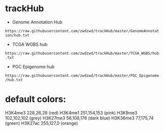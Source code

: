 # trackHub

- Genome Annotation Hub

`https://raw.githubusercontent.com/zwdzwd/trackHub/master/GenomeAnnotation/hub.txt`

- TCGA WGBS hub

`https://raw.githubusercontent.com/zwdzwd/trackHub/master/TCGA_WGBS/hub.txt`

- PGC Epigenome hub

`https://raw.githubusercontent.com/zwdzwd/trackHub/master/PGC_Epigenome/hub.txt`

# default colors:

H3K4me3 228,26,28 (red)
H3K4me1 251,154,153 (pink)
H3K9me3 102,102,102 (grey)
H3K27me3 56,108,176 (dark blue)
H3K36me3 77,175,74 (green)
H3K27ac 255,127,0 (orange)
